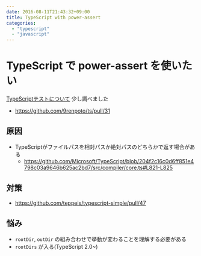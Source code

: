 ```yaml
---
date: 2016-08-11T21:43:32+09:00
title: TypeScript with power-assert
categories:
  - "typescript"
  - "javascript"
---
```


# TypeScript で power-assert を使いたい

[TypeScriptテストについて](/blog/2016/06/23/typescript-module-test/) 少し調べました

- <https://github.com/9renpoto/ts/pull/31>

## 原因

- TypeScriptがファイルパスを相対パスか絶対パスのどちらかで返す場合がある
  - <https://github.com/Microsoft/TypeScript/blob/204f2c16c0d6ff851e4798c03a9646b625ac2bd7/src/compiler/core.ts#L821-L825>

## 対策

- <https://github.com/teppeis/typescript-simple/pull/47>

## 悩み

- `rootDir`, `outDir` の組み合わせで挙動が変わることを理解する必要がある
- `rootDirs` が入る(TypeScript 2.0~)
